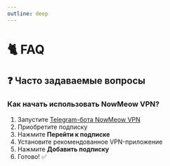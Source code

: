 ```yaml
---
outline: deep
---
```


# 🐈 FAQ
## ❓ Часто задаваемые вопросы

### Как начать использовать NowMeow VPN?
1. Запустите [Telegram-бота NowMeow VPN](https://t.me/VPN_nowmeow_bot)
2. Приобретите подписку
3. Нажмите **Перейти к подписке** 
3. Установите рекомендованное VPN-приложение  
4. Нажмите **Добавить подписку**
5. Готово! ✅